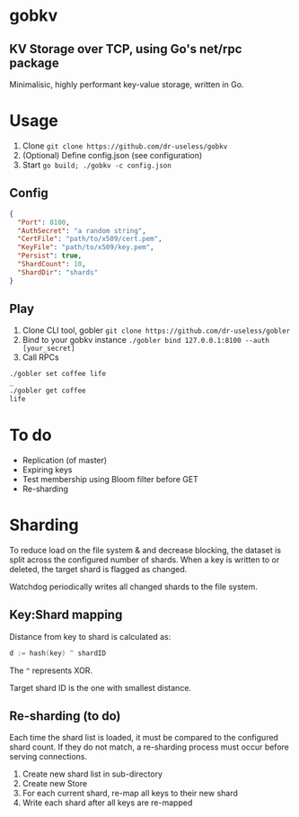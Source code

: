 # gobkv
## KV Storage over TCP, using Go's net/rpc package
Minimalisic, highly performant key-value storage, written in Go.

# Usage
1. Clone `git clone https://github.com/dr-useless/gobkv`
2. (Optional) Define config.json (see configuration)
3. Start `go build; ./gobkv -c config.json`

## Config
```json
{
  "Port": 8100,
  "AuthSecret": "a random string",
  "CertFile": "path/to/x509/cert.pem",
  "KeyFile": "path/to/x509/key.pem",
  "Persist": true,
  "ShardCount": 10,
  "ShardDir": "shards"
}
```

## Play
1. Clone CLI tool, gobler
  `git clone https://github.com/dr-useless/gobler`
2. Bind to your gobkv instance
  `./gobler bind 127.0.0.1:8100 --auth [your_secret]`
3. Call RPCs
```bash
./gobler set coffee life
_
./gobler get coffee
life
```

# To do
- Replication (of master)
- Expiring keys
- Test membership using Bloom filter before GET
- Re-sharding

# Sharding
To reduce load on the file system & and decrease blocking, the dataset is split across the configured number of shards. When a key is written to or deleted, the target shard is flagged as changed.

Watchdog periodically writes all changed shards to the file system.

## Key:Shard mapping
Distance from key to shard is calculated as:
```go
d := hash(key) ^ shardID
```
The `^` represents XOR.

Target shard ID is the one with smallest distance.

## Re-sharding (to do)
Each time the shard list is loaded, it must be compared to the configured shard count. If they do not match, a re-sharding process must occur before serving connections.

1. Create new shard list in sub-directory
2. Create new Store
3. For each current shard, re-map all keys to their new shard
4. Write each shard after all keys are re-mapped
